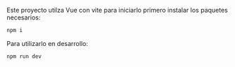 
Este proyecto utilza Vue con vite para iniciarlo primero instalar los paquetes necesarios:

```bash
npm i
```

Para utilizarlo en desarrollo:

```bash
npm run dev
```
